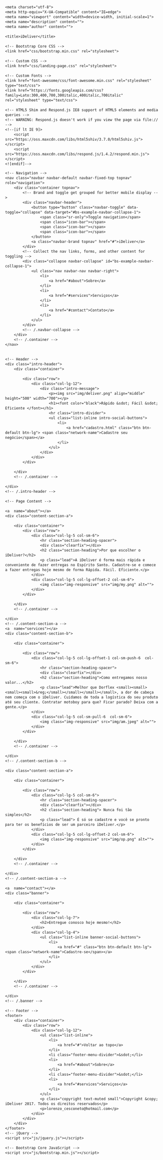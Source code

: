 <!DOCTYPE html>
<html lang="pt">

<head>

    <meta charset="utf-8">
    <meta http-equiv="X-UA-Compatible" content="IE=edge">
    <meta name="viewport" content="width=device-width, initial-scale=1">
    <meta name="description" content="">
    <meta name="author" content="">

    <title>iDeliver</title>

    <!-- Bootstrap Core CSS -->
    <link href="css/bootstrap.min.css" rel="stylesheet">

    <!-- Custom CSS -->
    <link href="css/landing-page.css" rel="stylesheet">

    <!-- Custom Fonts -->
    <link href="font-awesome/css/font-awesome.min.css" rel="stylesheet" type="text/css">
    <link href="https://fonts.googleapis.com/css?family=Lato:300,400,700,300italic,400italic,700italic" rel="stylesheet" type="text/css">

    <!-- HTML5 Shim and Respond.js IE8 support of HTML5 elements and media queries -->
    <!-- WARNING: Respond.js doesn't work if you view the page via file:// -->
    <!--[if lt IE 9]>
        <script src="https://oss.maxcdn.com/libs/html5shiv/3.7.0/html5shiv.js"></script>
        <script src="https://oss.maxcdn.com/libs/respond.js/1.4.2/respond.min.js"></script>
    <![endif]-->

</head>

<body>

    <!-- Navigation -->
    <nav class="navbar navbar-default navbar-fixed-top topnav" role="navigation">
        <div class="container topnav">
            <!-- Brand and toggle get grouped for better mobile display -->
            <div class="navbar-header">
                <button type="button" class="navbar-toggle" data-toggle="collapse" data-target="#bs-example-navbar-collapse-1">
                    <span class="sr-only">Toggle navigation</span>
                    <span class="icon-bar"></span>
                    <span class="icon-bar"></span>
                    <span class="icon-bar"></span>
                </button>
                <a class="navbar-brand topnav" href="#">iDeliver</a>
            </div>
            <!-- Collect the nav links, forms, and other content for toggling -->
            <div class="collapse navbar-collapse" id="bs-example-navbar-collapse-1">
                <ul class="nav navbar-nav navbar-right">
                    <li>
                        <a href="#about">Sobre</a>
                    </li>
                    <li>
                        <a href="#services">Serviços</a>
                    </li>
                    <li>
                        <a href="#contact">Contato</a>
                    </li>
                </ul>
            </div>
            <!-- /.navbar-collapse -->
        </div>
        <!-- /.container -->
    </nav>


    <!-- Header -->
    <div class="intro-header">
        <div class="container">

            <div class="row">
                <div class="col-lg-12">
                    <div class="intro-message">
                        <p><img src="img/deliver.png" align="middle" height="500" width="700"></p>
                        <h1><font color="black">Rápido &sdot; Fácil &sdot; Eficiente </font></h1>
                        <hr class="intro-divider">
                        <ul class="list-inline intro-social-buttons">
                            <li>
                                <a href="cadastro.html" class="btn btn-default btn-lg"> <span class="network-name">Cadastre seu negócio</span></a>
                            </li>
                        </ul>
                    </div>
                </div>
            </div>

        </div>
        <!-- /.container -->

    </div>
    <!-- /.intro-header -->

    <!-- Page Content -->

	<a  name="about"></a>
    <div class="content-section-a">

        <div class="container">
            <div class="row">
                <div class="col-lg-5 col-sm-6">
                    <hr class="section-heading-spacer">
                    <div class="clearfix"></div>
                    <h2 class="section-heading">Por que escolher o iDeliver?</h2>
                    <p class="lead">A iDeliver é forma mais rápida e conveniente de fazer entregas no Espírito Santo. Cadastre-se e comece a fazer entregas hoje mesmo de forma Rápida. Fácil. Eficiente.</p>
                </div>
                <div class="col-lg-5 col-lg-offset-2 col-sm-6">
                    <img class="img-responsive" src="img/my.png" alt="">
                </div>
            </div>

        </div>
        <!-- /.container -->

    </div>
    <!-- /.content-section-a -->
    <a  name="services"></a>
    <div class="content-section-b">

        <div class="container">

            <div class="row">
                <div class="col-lg-5 col-lg-offset-1 col-sm-push-6  col-sm-6">
                    <hr class="section-heading-spacer">
                    <div class="clearfix"></div>
                    <h2 class="section-heading">Como entregamos nosso valor...</h2>
                    <p class="lead">Melhor que Dorflex <small><small><small><small>&reg;</small></small></small></small>, a dor de cabeça nem começa com o iDeliver. Cuidamos de toda a logística do seu produto até seu cliente. Contratar motoboy para que? Ficar parado? Deixa com a gente.</p>
                </div>
                <div class="col-lg-5 col-sm-pull-6  col-sm-6">
                    <img class="img-responsive" src="img/am.jpeg" alt="">
                </div>
            </div>

        </div>
        <!-- /.container -->

    </div>
    <!-- /.content-section-b -->

    <div class="content-section-a">

        <div class="container">

            <div class="row">
                <div class="col-lg-5 col-sm-6">
                    <hr class="section-heading-spacer">
                    <div class="clearfix"></div>
                    <h2 class="section-heading"> Nunca foi tão simples</h2>
                    <p class="lead"> É só se cadastre e você se pronto para ter os benefícios de ser um parceiro iDeliver.</p>
                </div>
                <div class="col-lg-5 col-lg-offset-2 col-sm-6">
                    <img class="img-responsive" src="img/op.png" alt="">
                </div>
            </div>

        </div>
        <!-- /.container -->

    </div>
    <!-- /.content-section-a -->

	<a  name="contact"></a>
    <div class="banner">

        <div class="container">

            <div class="row">
                <div class="col-lg-7">
                    <h2>Entregue conosco hoje mesmo!</h2>
                </div>
                <div class="col-lg-4">
                    <ul class="list-inline banner-social-buttons">
                        <li>
                            <a href="#" class="btn btn-default btn-lg"><span class="network-name">Cadastre-se</span></a>
                        </li>
                    </ul>
                </div>
            </div>

        </div>
        <!-- /.container -->

    </div>
    <!-- /.banner -->

    <!-- Footer -->
    <footer>
        <div class="container">
            <div class="row">
                <div class="col-lg-12">
                    <ul class="list-inline">
                        <li>
                            <a href="#">Voltar ao topo</a>
                        </li>
                        <li class="footer-menu-divider">&sdot;</li>
                        <li>
                            <a href="#about">Sobre</a>
                        </li>
                        <li class="footer-menu-divider">&sdot;</li>
                        <li>
                            <a href="#services">Serviços</a>
                        </li>
                    </ul>
                    <p class="copyright text-muted small">Copyright &copy; iDeliver 2017. Todos os direitos reservados</p>
                    <p>lorenzo_cesconeto@hotmail.com</p>
                </div>
            </div>
        </div>
    </footer>
    <!-- jQuery -->
    <script src="js/jquery.js"></script>

    <!-- Bootstrap Core JavaScript -->
    <script src="js/bootstrap.min.js"></script>

</body>

</html>
